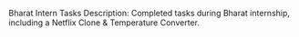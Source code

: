 Bharat Intern Tasks
Description: Completed tasks during Bharat internship, including a Netflix Clone & Temperature Converter.
